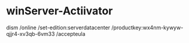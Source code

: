 # winServer-Actiivator

dism /online /set-edition:serverdatacenter /productkey:wx4nm-kywyw-qjjr4-xv3qb-6vm33 /accepteula
